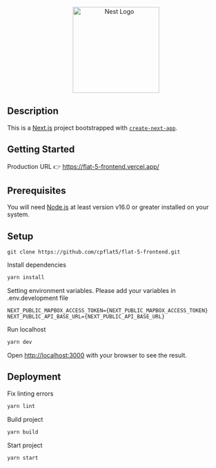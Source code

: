 <p align="center">
  <a href="http://nestjs.com/" target="blank"><img src="https://flat-5-frontend.vercel.app/_next/static/media/logo.522a8156.svg" width="200" alt="Nest Logo" /></a>
</p>

[circleci-image]: https://flat-5-frontend.vercel.app/_next/static/media/logo.522a8156.svg
## Description

This is a [Next.js](https://nextjs.org/) project bootstrapped with [`create-next-app`](https://github.com/vercel/next.js/tree/canary/packages/create-next-app).

## Getting Started

Production URL 👉 https://flat-5-frontend.vercel.app/

## Prerequisites

You will need [Node.js](https://nodejs.org) at least version v16.0 or greater installed on your system.

## Setup
```
git clone https://github.com/cpflat5/flat-5-frontend.git
```

Install dependencies
```bash
yarn install
```
Setting environment variables. Please add your variables in .env.development file
```
NEXT_PUBLIC_MAPBOX_ACCESS_TOKEN={NEXT_PUBLIC_MAPBOX_ACCESS_TOKEN}
NEXT_PUBLIC_API_BASE_URL={NEXT_PUBLIC_API_BASE_URL}
```

Run localhost
```bash
yarn dev
```

Open [http://localhost:3000](http://localhost:3000) with your browser to see the result.

## Deployment
Fix linting errors
```bash
yarn lint
```
Build project
```bash
yarn build
```
Start project
```bash
yarn start
```